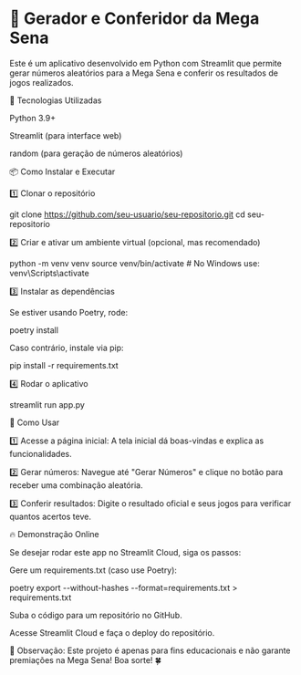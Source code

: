# 🎰 Gerador e Conferidor da Mega Sena

Este é um aplicativo desenvolvido em Python com Streamlit que permite gerar números aleatórios para a Mega Sena e conferir os resultados de jogos realizados.

🚀 Tecnologias Utilizadas

Python 3.9+

Streamlit (para interface web)

random (para geração de números aleatórios)

📦 Como Instalar e Executar

1️⃣ Clonar o repositório

git clone https://github.com/seu-usuario/seu-repositorio.git
cd seu-repositorio

2️⃣ Criar e ativar um ambiente virtual (opcional, mas recomendado)

python -m venv venv
source venv/bin/activate  # No Windows use: venv\Scripts\activate

3️⃣ Instalar as dependências

Se estiver usando Poetry, rode:

poetry install

Caso contrário, instale via pip:

pip install -r requirements.txt

4️⃣ Rodar o aplicativo

streamlit run app.py

📖 Como Usar

1️⃣ Acesse a página inicial: A tela inicial dá boas-vindas e explica as funcionalidades.

2️⃣ Gerar números: Navegue até "Gerar Números" e clique no botão para receber uma combinação aleatória.

3️⃣ Conferir resultados: Digite o resultado oficial e seus jogos para verificar quantos acertos teve.

🔥 Demonstração Online

Se desejar rodar este app no Streamlit Cloud, siga os passos:

Gere um requirements.txt (caso use Poetry):

poetry export --without-hashes --format=requirements.txt > requirements.txt

Suba o código para um repositório no GitHub.

Acesse Streamlit Cloud e faça o deploy do repositório.

📌 Observação: Este projeto é apenas para fins educacionais e não garante premiações na Mega Sena! Boa sorte! 🍀

